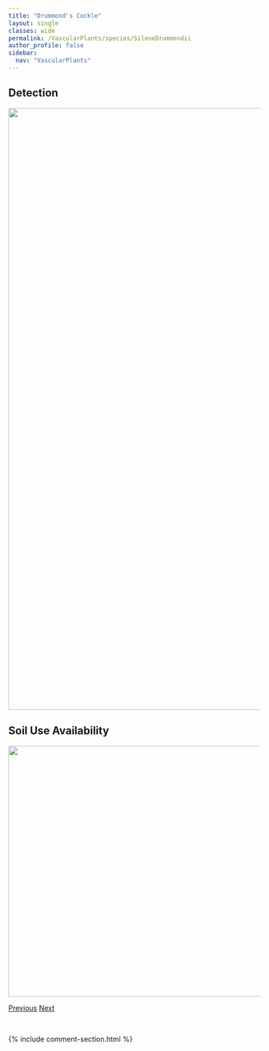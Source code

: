 ```yaml
---
title: "Drummond's Cockle"
layout: single
classes: wide
permalink: /VascularPlants/species/SileneDrummondii
author_profile: false
sidebar:
  nav: "VascularPlants"
---
```


<h2>Detection</h2>

<a href="https://drive.google.com/uc?export=view&id=12QI1slHVlzJiENCCGJedchiahmh3P__F">
<img src="https://drive.google.com/uc?export=view&id=12QI1slHVlzJiENCCGJedchiahmh3P__F" height = "1200" width = "800">
</a>


<h2>Soil Use Availability</h2>

<a href="https://drive.google.com/uc?export=view&id=1eoiQgClhdT3pxjrtbwRFR86GlvVg04S4">
<img src="https://drive.google.com/uc?export=view&id=1eoiQgClhdT3pxjrtbwRFR86GlvVg04S4" height = "500" width = "1000">
</a>


<a href="/DevelopmentWebsite/VascularPlants/species/SileneConoidea" class="pagination--pager" title="Silene conoidea">Previous</a> <a href="/DevelopmentWebsite/VascularPlants/species/SileneLatifolia" class="pagination--pager" title="White Campion">Next</a>

<p>&nbsp;</p>

{% include comment-section.html %}
